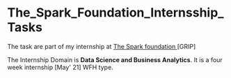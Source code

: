 # The_Spark_Foundation_Internsship_Tasks
The task are part of my internship at <a href="https://www.thesparksfoundationsingapore.org/" >The Spark foundation </a> [GRIP]

The Internship Domain is **Data Science and Business Analytics**. It is a four week internship [May' 21] WFH type.
